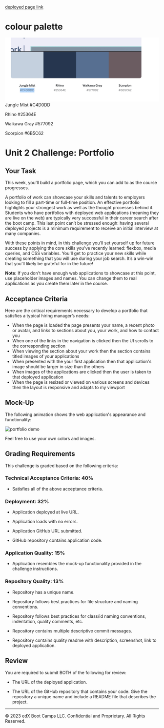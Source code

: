 [deployed page link](https://abbyedxcmk.github.io/challenge1/)


# colour palette
![colour palette](./readme-images/colourpalette.jpg)
Jungle Mist
#C4D0DD

Rhino
#25364E

Waikawa Gray
#577092

Scorpion
#6B5C62
# Unit 2 Challenge: Portfolio

## Your Task

This week, you'll build a portfolio page, which you can add to as the course progresses. 

A portfolio of work can showcase your skills and talents to employers looking to fill a part-time or full-time position. An effective portfolio highlights your strongest work as well as the thought processes behind it. Students who have portfolios with deployed web applications (meaning they are live on the web) are typically very successful in their career search after the boot camp. This last point can’t be stressed enough: having several deployed projects is a minimum requirement to receive an initial interview at many companies. 

With these points in mind, in this challenge you’ll set yourself up for future success by applying the core skills you've recently learned: flexbox, media queries, and CSS variables. You'll get to practice your new skills while creating something that you will use during your job search. It’s a win-win that you'll likely be grateful for in the future!

**Note:** If you don't have enough web applications to showcase at this point, use placeholder images and names. You can change them to real applications as you create them later in the course.

## Acceptance Criteria

Here are the critical requirements necessary to develop a portfolio that satisfies a typical hiring manager’s needs:

* When the page is loaded the page presents your name, a recent photo or avatar, and links to sections about you, your work, and how to contact you
* When one of the links in the navigation is clicked then the UI scrolls to the corresponding section
* When viewing the section about your work then the section contains titled images of your applications
* When presented with the your first application then that application's image should be larger in size than the others
* When images of the applications are clicked then the user is taken to that deployed application
* When the page is resized or viewed on various screens and devices then the layout is responsive and adapts to my viewport

## Mock-Up

The following animation shows the web application's appearance and functionality:

![portfolio demo](./readme-images/01-css-challenge-demo.gif)

Feel free to use your own colors and images.

## Grading Requirements

This challenge is graded based on the following criteria: 

### Technical Acceptance Criteria: 40%

* Satisfies all of the above acceptance criteria.

### Deployment: 32%

* Application deployed at live URL.

* Application loads with no errors.

* Application GitHub URL submitted.

* GitHub repository contains application code.

### Application Quality: 15%

* Application resembles the mock-up functionality provided in the challenge instructions.

### Repository Quality: 13%

* Repository has a unique name.

* Repository follows best practices for file structure and naming conventions.

* Repository follows best practices for class/id naming conventions, indentation, quality comments, etc.

* Repository contains multiple descriptive commit messages.

* Repository contains quality readme with description, screenshot, link to deployed application.

## Review

You are required to submit BOTH of the following for review:

* The URL of the deployed application.

* The URL of the GitHub repository that contains your code. Give the repository a unique name and include a README file that describes the project.

---
© 2023 edX Boot Camps LLC. Confidential and Proprietary. All Rights Reserved.